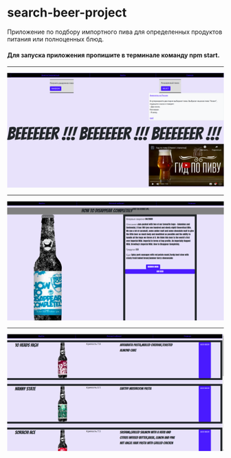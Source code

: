 # search-beer-project
Приложение по подбору импортного пива для определенных продуктов питания или полноценных блюд.
#### Для запуска приложения пропишите в терминале команду __npm start__.
___
![alt text](img/img1.png)
___
![alt text](img/img2.png)
___
![alt text](img/img3.png)
